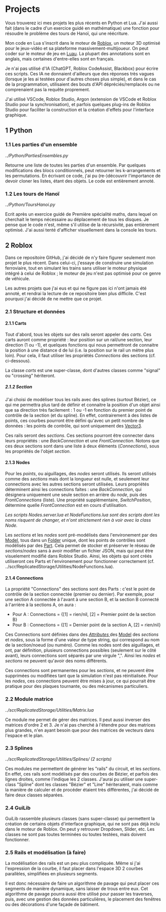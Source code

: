 # Projects

Vous trouverez ici mes projets les plus récents en Python et Lua. J'ai aussi fait (dans le cadre d'un exercice guidé en mathématique) une fonction pour résoudre le problème des tours de Hanoï, qui une réécriture. 

Mon code en Lua s'inscrit dans le moteur de [Roblox](https://create.roblox.com/docs/fr-fr/platform), un moteur 3D optimisé pour le jeux-vidéo et sa plateforme massivement-multijoueur. On peut coder sur le moteur de jeu en [Luau](https://luau-lang.org/). La plupart des annotations sont en anglais, mais certaines d'entre-elles sont en français. 

Je n'ai pas utilisé d'IA (ChatGPT, Roblox CodeAssist, Blackbox) pour écrire ces scripts. Ces IA ne donnaient d'ailleurs que des réponses très vagues (lorsque je les ai testées pour d'autres choses plus simple), et dans le cas de la programmation, utilisaient des bouts d'API dépréciés/remplacés ou ne comprenaient pas la requête proprement.

J'ai utilisé VSCode, Roblox Studio, Argon (extension de VSCode et Roblox Studio pour la synchronisation), et parfois quelques plug-ins de Roblox Studio pour faciliter la construction et la création d'effets pour l'interface graphique.

## 1 Python

### 1.1 Les parties d'un ensemble
*../Python/PartiesEnsembles.py*

Retourne une liste de toutes les parties d'un ensemble. Par quelques modifications des blocs conditionnels, peut retourner les k-arrangements et les permutations. En écrivant ce code, j'ai pu (re-)découvrir l'importance de devoir cloner les listes, étant des objets. Le code est entièrement annoté.

### 1.2 Les tours de Hanoï
*../Python/ToursHanoi.py*

Ecrit après un exercice guidé de Première spécialité maths, dans lequel on cherchait le temps nécessaire au déplacement de tous les disques. Je pense que le code n'est, même s'il utilise de la récursivité, pas entièrement optimisé. J'ai aussi tenté d'afficher visuellement dans la console les tours.

## 2 Roblox

Dans ce repositoire GitHub, j'ai décidé de n'y faire figurer seulement mon projet le plus récent. Dans celui-ci, j'essaye de construire une simulation ferroviaire, tout en simulant les trains sans utiliser le moteur physique intégré à celui de Roblox ; le moteur de jeu n'est pas optimisé pour ce genre de véhicule.

Les autres projets que j'ai eus et qui ne figure pas ici n'ont jamais été annoté, et rendrai la lecture de ce repositoire bien plus difficile. C'est pourquoi j'ai décidé de ne mettre que ce projet.

### 2.1 Structure et données

#### 2.1.1 Carts

Tout d'abord, tous les objets sur des rails seront appeler des *carts*. Ces carts auront comme propriété : leur position sur un rail/une section, leur direction (1 ou -1), et quelques fonctions qui nous permettront de connaitre la position à une distance d de lui (i.e. la position sur le rail un mètre plus loin). Pour cela, il faut utiliser les propriétés *Connections* des sections (cf. ci-dessous).

La classe *carts* est une super-classe, dont d'autres classes comme "signal" ou "crossing" hériteront.

##### 2.1.2 Section

J'ai choisi de modéliser tous les rails avec des splines (surtout Bézier), ce qui me permettra plus tard de définir et connaitre la position d'un objet ainsi que sa direction très facilement : 1 ou -1 en fonction du premier point de contrôle de la section (et du spline). En effet, contrairement à des listes de points, ces courbes pourront être défini qu'avec un petit nombre de données : les points de contrôle, qui sont uniquement des [Vector3](https://create.roblox.com/docs/fr-fr/reference/engine/datatypes/Vector3). 

Ces rails seront des *sections*. Ces sections pourront être connecter dans leurs propriétés : une *BackConnection* et une *FrontConnection*. Notons que ces deux sections sont dans une liste à deux éléments (*Connections*), sous les propriétés de l'objet *section*.

#### 2.1.3 Nodes

Pour les *points*, ou aiguillages, des *nodes* seront utilisés. Ils seront utilisés comme des *sections* mais dont la longueur est nulle, et seulement leur connections avec les autres sections seront utilisées. Leurs propriétés déterminent ainsi les connections faites : une *BackConnection*, qui désignera uniquement une seule section en arrière du *node*, puis des *FrontConnections* (liste). Une propriété supplémentaire, *SwitchPosition*, détermine quelle *FrontConnection* est en cours d'utilisation.

*Les scripts Nodes.server.lua et NodeFunctions.lua sont des scripts dont les noms risquent de changer, et n'ont strictement rien à voir avec la class Node.*

Les *sections* et les *nodes* sont pré-modélisés dans l'environement par des [Model](https://create.roblox.com/docs/fr-fr/reference/engine/classes/Model), tous dans un [Folder](https://create.roblox.com/docs/fr-fr/reference/engine/classes/Folder) unique, dont les points de contrôles sont modélisés par des [Part](https://create.roblox.com/docs/fr-fr/reference/engine/classes/Part). Cela permet de stocker et préserver le réseau de *sections*/*nodes* sans à avoir modifier un fichier JSON, mais qui peut être visuelement modifié dans Roblox Studio. Ainsi, les objets qui sont créés utiliseront ces Parts et l'environement pour fonctionner correctement (cf. ../scr/ReplicatedStorage/Utilities/NodeFunctions.lua).

#### 2.1.4 Connections

La propriété "Connections" des sections sont des Parts : c'est le point de contrôle de la section connectée (premier ou dernier). Par exemple, pour une section A connectée à l'avant à une section B, et la section B connecté à l'arrière à la sections A, on aura :
- Pour A : Connections = {[1] = rien/nil, [2] = Premier point de la section B}
- Pour B : Connections = {[1] = Dernier point de la section A, [2] = rien/nil}

Ces Connections sont définies dans des [*Attributes* ](https://create.roblox.com/docs/fr-fr/reference/engine/classes/Instance#GetAttribute) des [Model](https://create.roblox.com/docs/fr-fr/reference/engine/classes/Model) des *sections* et *nodes*, sous la forme d'une valeur de type string, qui correspond au nom de la section/noeud (ou numéro). Comme les nodes sont des aiguillages, et ont, par définition, plusieurs connections possibles (seulement sur le côté avant), leurs connections sont séparés par une virgule ",". Ainsi les *nodes* et *sections* ne peuvent qu'avoir des noms différents. 

Ces connections sont permanentes pour les *sections*, et ne peuvent être supprimées ou modifiées tant que la simulation n'est pas réinitialisée. Pour les *nodes*, ces connections peuvent être mises à jour, ce qui pourrait être pratique pour des plaques tournante, ou des mécanismes particuliers.

### 2.2 Module matrice
*../scr/ReplicatedStorage/Utilities/Matrix.lua*

Ce module me permet de gérer des matrices. Il peut aussi inverser des matrices d'ordre 2 et 3. Je n'ai pas cherché à l'étendre pour des matrices plus grandes, n'en ayant besoin que pour des matrices de vecteurs dans l'espace et le plan.

### 2.3 Splines
*../scr/ReplicatedStorage/Utilities/Splines/ (2 scripts)*

Ces modules me permettent de générer les "rails" du circuit, et les *sections*. En effet, ces rails sont modélisés par des courbes de Bézier, et parfois des lignes droites, comme l'indique les 2 classes. J'aurai pu utiliser une super-class "Spline" dont les classes "Bézier" et "Line" hériteraient, mais comme la manière de calculer et de procéder étaient très différentes, j'ai décidé de faire deux classes séparées.

### 2.4 GuiLib

GuiLib rassemble plusieurs classes (sans super-classe) qui permettent la création de certains objets d'interface graphique, qui ne sont pas déjà inclu dans le moteur de Roblox. On peut y retrouver Dropdown, Slider, etc. Les classes ne sont pas toutes terminées ou toutes testées, mais doivent fonctionner.

### 2.5 Rails et modélisation (à faire)

La modélisation des rails est un peu plus compliquée. Même si j'ai l'expression de la courbe, il faut placer dans l'espace 3D 2 courbes parallèles, simplifiées en plusieurs segments. 

Il est donc nécessaire de faire un algorithme de pavage qui peut placer ces segments de manière dynamique, sans laisser de trous entre eux. Cet algorithme de pavage pourra aussi être utilisé pour passer les traverses, puis, avec une gestion des données particulières, le placement des fenêtres ou des décorations d'une façade de bâtiment.